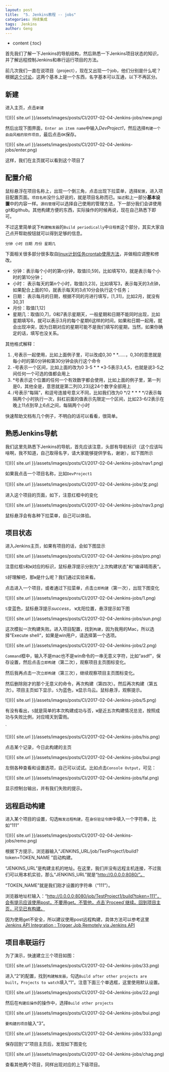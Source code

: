 ```yaml
---
layout: post
title:  "5. Jenkins教程 -- jobs"
categories: 持续集成
tags:  Jenkins
author: Geng
---
```


* content
{:toc}

首先我们了解一下Jenkins的导航结构，然后熟悉一下Jenkins项目状态的知识，并了解远程控制Jenkins和串行运行项目的方法。

前几次我们一直在说项目（project），现在又出现一个job，他们分别是什么呢？根据[这个讨论](http://stackoverflow.com/questions/17902242/difference-between-jenkins-job-and-project)，这两个基本上是一个东西，名字基本可以互通，以下不再区分。






## 新建
进入主页，点击`新建`

![]({{ site.url }}/assets/images/posts/CI/2017-02-04-Jenkins-jobs/new.png)

然后出现下图界面，`Enter an item name`中输入*DevProject1*，然后选择`构建一个自由风格的软件项目`，最后点击`OK`保存。

![]({{ site.url }}/assets/images/posts/CI/2017-02-04-Jenkins-jobs/enter.png)

这样，我们在主页就可以看到这个项目了

## 配置介绍
鼠标悬浮在项目名称上，出现一个倒三角，点击出现下拉菜单，选择`配置`，进入项目配置页面。`项目名称`没什么好说的，就是项目名称而已。`描述`和上一部分**基本设置**中的内容一样。`源码管理`可以选择自己使用的管理方法，下一部分我们会讲使用git和github。其他构建方便的东西，实际操作的时候再说，现在自己熟悉下即可。

不过这里简单说下`构建触发器`的`Build periodically`中`日程表`这个部分，其实大家自己点开帮助按钮就可以得到足够的信息。
```
分钟 小时 日期 月份 星期几
```
下面相关很多部分很多取自[linux计划任务crontab使用方法](http://www.tangshuang.net/2689.html)，并做相应调整和修改。
- 分钟：表示每个小时的第n分钟，取值[0,59]，比如填写10，就是表示每个小时的第10分钟；
- 小时： 表示每天的第n个小时，取值[0,23]，比如填写3，表示每天的3点钟，如果配合上面的10，就表示每天的3点10分会执行这个任务；
- 日期： 表示每月的日期，根据不同的月进行填写，[1,31]，比如2月，就没有30,31
- 月份：取值[1,12]
- 星期几：取值[0,7]，0和7表示星期天，一般星期和日期不能同时出现，比如星期填写6，就可以表示3月的每个星期6这样的时间，如果和日期一起用，就会出现冲突，因为日期对应的星期可能不是我们填写的星期，当然，如果你确定的话，填写也没关系。

其他格式解释：

1. ,号表示一起使用，比如上面例子里，可以改成0,30 * *……，0,30的意思就是每小时的第0分钟和第30分钟会执行这个命令
2. -号表示一个区间，比如上面的改为0 3-5 * * *3-5表示3,4,5，也就是说3-5之间任何一个可选的值都会用上
3. \*号表示这个位置的任何一个有效数字都会使用，比如上面的例子里，第一列是0，其他全是，意思就是第二列[0,23]这24个数字全部用上
4. /号表示“每隔”，和逗号连接号意义不同，比如我们改为0 */2 * * * */2表示每隔两个小时执行一次，斜杠前面的值表示先限定一个区间，比如23-6/2表示在晚上11点到早上6点之间，每隔两个小时

快速帮助文档有几个例子，不明白的话可以看看，很简单。

## 熟悉Jenkins导航
我们这里先熟悉下Jenkins的导航，首先应该注意，头部有导航标识（这个应该叫啥啊，我不知道，自己取得名字，请大家能够提供学名，谢谢），如下图所示

![]({{ site.url }}/assets/images/posts/CI/2017-02-04-Jenkins-jobs/nav1.png)

如果我点击一个项目名称，比如`DevProject1`

![]({{ site.url }}/assets/images/posts/CI/2017-02-04-Jenkins-jobs/女.png)

进入这个项目的页面，如下，注意红框中的变化

![]({{ site.url }}/assets/images/posts/CI/2017-02-04-Jenkins-jobs/nav3.png)

鼠标悬浮会有各种下拉菜单，自己可以体验。

## 项目状态
进入Jenkins主页，如果有项目的话，会如下图显示

![]({{ site.url }}/assets/images/posts/CI/2017-02-04-Jenkins-jobs/pro.png)

注意红框`S`和`W`对应的标识，鼠标悬浮提示分别为“上次构建状态"和”编译晴雨表“。

`S`好理解吧，那`W`是什么呢？我们通过实验来看。

点击进入一个项目，或者通过下拉菜单，点击`立即构建`（第一次），出现下图变化

![]({{ site.url }}/assets/images/posts/CI/2017-02-04-Jenkins-jobs/1.png)

`S`变蓝色，鼠标悬浮提示*success*， `W`太阳位置，悬浮提示如下图

![]({{ site.url }}/assets/images/posts/CI/2017-02-04-Jenkins-jobs/sun.png)

这次模拟一次构建失败。进入项目配置，找到`构建`，因为我用的Mac，所以选择”Execute shell“，如果是win用户，请选择第一个选项。

![]({{ site.url }}/assets/images/posts/CI/2017-02-04-Jenkins-jobs/2.png)

`Command`框中，输入不是mac也不是win命令的一串无意义字符，比如“asdf"，保存设置，然后点击`立即构建`（第二次），观察项目主页图标变化。

然后我再点击一次`立即构建`（第三次），继续观察项目主页图标变化。

然后删除刚才的那个无意义的命令，再次构建（第四次）。然后再次构建（第五次）。项目主页如下显示，`S`为蓝色，`W`显示乌云。鼠标悬浮，观察提示。

![]({{ site.url }}/assets/images/posts/CI/2017-02-04-Jenkins-jobs/5.png)

有没有看出，`S`就是简单的本次构建成功与否，`W`是近五次构建情况总览，按照成功与失败比例，对应晴天到雷雨。

`

![]({{ site.url }}/assets/images/posts/CI/2017-02-04-Jenkins-jobs/his.png)

点击某个记录，今日此构建的主页

![]({{ site.url }}/assets/images/posts/CI/2017-02-04-Jenkins-jobs/bui.png)

左侧各种查看和设置选项，自己可以试试。比如点击`Console Output`，可见：

![]({{ site.url }}/assets/images/posts/CI/2017-02-04-Jenkins-jobs/fal.png)

显示控制台输出，并有我们失败的提示。

## 远程启动构建
进入某个项目的设置，勾选`触发远程构建`，在`身份验证令牌`中填入一个字符串，比如“111”

![]({{ site.url }}/assets/images/posts/CI/2017-02-04-Jenkins-jobs/remo.png)

根据下方提示，浏览器输入“JENKINS_URL/job/TestProject1/build?token=TOKEN_NAME ”启动构建。

“JENKINS_URL”是构建主机的地址。在这里，我们并没有远程主机连接，不过我们可以用本机实验，那么“JENKINS_URL”就是“http://0.0.0.0:8080/”。

“TOKEN_NAME”就是我们刚才设置的字符串（“111”）。

浏览器地址栏输入：“http://0.0.0.0:8080/job/TestProject1/build?token=111”，会有提示应该使用post，不要用get。不管他，点击`Proceed`继续。回到项目主页，可见已有构建。

因为使用get不安全，所以建议使用post远程构建，具体方法可以参考这里[Jenkins API Integration : Trigger Job Remotely via Jenkins API](http://www.tothenew.com/blog/jenkins-api-integration-trigger-job-remotely/)

## 项目串联运行
为了演示，快速建立三个项目如图：

![]({{ site.url }}/assets/images/posts/CI/2017-02-04-Jenkins-jobs/33.png)

进入“2”的配置，找到`构建触发器`，勾选`Build after other projects are built`，`Projects to watch`填入“1”。注意下面三个单选框，这里使用默认设置。

![]({{ site.url }}/assets/images/posts/CI/2017-02-04-Jenkins-jobs/22.png)

然后在`构建后操作`的操作中，选择`Build other projects`

![]({{ site.url }}/assets/images/posts/CI/2017-02-04-Jenkins-jobs/bui.png)

`要构建的项目`输入“3”。

![]({{ site.url }}/assets/images/posts/CI/2017-02-04-Jenkins-jobs/333.png)

保存回到“2”项目主页后，发现如下图变化

![]({{ site.url }}/assets/images/posts/CI/2017-02-04-Jenkins-jobs/chag.png)

查看其他两个项目，同样出现对应的上下级项目。
